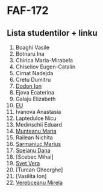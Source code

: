 # FAF-172 
## Lista studentilor + linku

1. Boaghi Vasile 
2. Botnaru Ina
3. Chirica Maria-Mirabela
4. Chiseliov Eugen-Catalin
5. Cirnat Nadejda
6. Cretu Dumitru
7. [Dodon Ion](https://github.com/iondodon1998/UTM_OOP.git)
8. Ejova Ecaterina
9. Galaju Elizabeth
10. [EU](https://github.com/AlinaGomeniuc/oop)
11. Ivanova Anastasia
12. Laptedulce Nicu
13. Medinschii Eduard
14. [Munteanu Maria](https://github.com/MaryMN/oop)
15. Railean Nichita
16. [Sarmaniuc Marius](https://github.com/mariussarmaniuc/POO)  
17. [Speianu Dana](https://github.com/speianudana/OOP)
18. [Scebec Mihai]
19. [Svet Vera](https://github.com/verasv81/oop-labaratories)
20. [Turcan Gheorghe]
21. [Vasilita Ion]
22. [Verebceanu Mirela](https://github.com/mirelaverebceanu/OOP)
